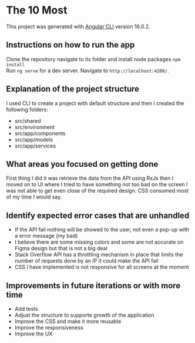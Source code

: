 # The 10 Most

This project was generated with [Angular CLI](https://github.com/angular/angular-cli) version 16.0.2.

## Instructions on how to run the app

Clone the repository navigate to its folder and install node packages `npm install`<br>
Run `ng serve` for a dev server. Navigate to `http://localhost:4200/`.<br>

## Explanation of the project structure
I used CLI to create a project with default structure and then I created the following folders:
- src/shared
- src/environment
- src/app/components
- src/app/models
- src/app/services

## What areas you focused on getting done
First thing I did it was retrieve the data from the API using RxJs then I moved on to UI where I tried to have something not too bad on the screen I was not able to get even close of the required design. CSS consumed most of my time I would say.

## Identify expected error cases that are unhandled
- If the API fail nothing will be showed to the user, not even a pop-up with a error message (my bad)
- I believe there are some missing colors and some are not accurate on Figma design but that is not a big deal
- Stack Overflow API has a throttling mechanism in place that limits the number of requests done by an IP it could make the API fail
- CSS I have implemented is not responsive for all screens at the moment

## Improvements in future iterations or with more time
- Add tests
- Adjust the structure to supporte growth of the application 
- Improve the CSS and make it more reusable
- Improve the responsiveness
- Improve the UX


